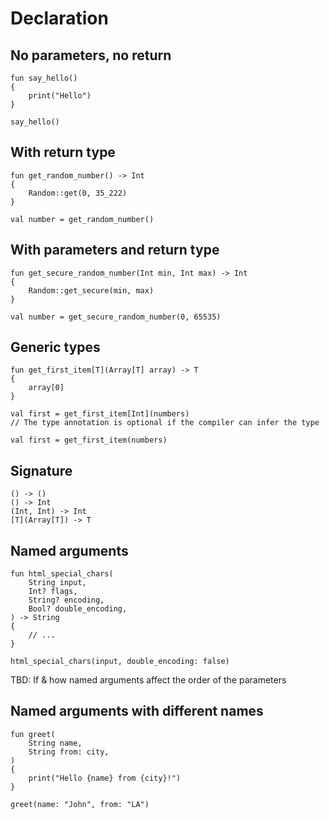 # Declaration


## No parameters, no return

```thp
fun say_hello()
{
    print("Hello")
}

say_hello()
```


## With return type

```thp
fun get_random_number() -> Int
{
    Random::get(0, 35_222)
}

val number = get_random_number()
```

## With parameters and return type

```thp
fun get_secure_random_number(Int min, Int max) -> Int
{
    Random::get_secure(min, max)
}

val number = get_secure_random_number(0, 65535)
```


## Generic types

```thp
fun get_first_item[T](Array[T] array) -> T
{
    array[0]
}

val first = get_first_item[Int](numbers)
// The type annotation is optional if the compiler can infer the type

val first = get_first_item(numbers)
```


## Signature


```thp
() -> ()
() -> Int
(Int, Int) -> Int
[T](Array[T]) -> T
```


## Named arguments

```thp
fun html_special_chars(
    String input,
    Int? flags,
    String? encoding,
    Bool? double_encoding,
) -> String
{
    // ...
}

html_special_chars(input, double_encoding: false)
```

TBD: If & how named arguments affect the order of the parameters

## Named arguments with different names

```thp
fun greet(
    String name,
    String from: city,
)
{
    print("Hello {name} from {city}!")
}

greet(name: "John", from: "LA")
```





